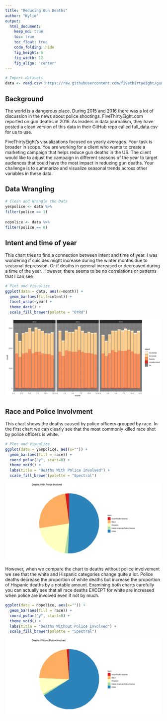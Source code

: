 ```yaml
---
title: "Reducing Gun Deaths"
author: "Kylie"
output:
  html_document:  
    keep_md: true
    toc: true
    toc_float: true
    code_folding: hide
    fig_height: 6
    fig_width: 12
    fig_align: 'center'
---
```







```r
# Import datasets
data <- read.csv('https://raw.githubusercontent.com/fivethirtyeight/guns-data/master/full_data.csv')
```

## Background

The world is a dangerous place. During 2015 and 2016 there was a lot of discussion in the news about police shootings. FiveThirtyEight.com reported on gun deaths in 2016. As leaders in data journalism, they have posted a clean version of this data in their GitHub repo called full_data.csv for us to use.

FiveThirtyEight’s visualizations focused on yearly averages. Your task is broader in scope. You are working for a client who wants to create a marketing campaign that helps reduce gun deaths in the US. The client would like to adjust the campaign in different seasons of the year to target audiences that could have the most impact in reducing gun deaths. Your challenge is to summarize and visualize seasonal trends across other variables in these data.

## Data Wrangling


```r
# Clean and Wrangle the Data
yespolice <- data %>%
filter(police == 1)

nopolice <- data %>%
filter(police == 0)
```

## Intent and time of year
This chart tries to find a connection between intent and time of year. I was wondering if suicides might increase during the winter months due to seasonal depression. Or if deaths in general increased or decreased during a time of the year. However, there seems to be no correlations or patterns that I can see


```r
# Plot and Visualize
ggplot(data = data, aes(x=month)) + 
  geom_bar(aes(fill=intent)) + 
  facet_wrap(~year) + 
  theme_dark() + 
  scale_fill_brewer(palette = "OrRd")
```

![](chart1-1.png)<!-- -->

## Race and Police Involvment

This chart shows the deaths caused by police officers grouped by race. In the first chart we can clearly see that the most commonly killed race shot by police officers is white. 

```r
# Plot and Visualize
ggplot(data = yespolice, aes(x="")) + 
  geom_bar(aes(fill = race)) + 
  coord_polar("y", start=0) +
  theme_void() +
  labs(title = "Deaths With Police Involved") +
  scale_fill_brewer(palette = "Spectral")
```

![](chart2-1.png)<!-- -->


However, when we compare the chart to deaths without police involvement we see that the white and Hispanic categories change quite a lot. Police deaths decrease the proportion of white deaths but increase the proportion of Hispanic deaths by a notable amount. Examining both charts carefully you can actually see that all race deaths EXCEPT for white are increased when police are involved even if not by much.

```r
ggplot(data = nopolice, aes(x="")) + 
  geom_bar(aes(fill = race)) + 
  coord_polar("y", start=0) +
  theme_void() +
  labs(title = "Deaths Without Police Involved") +
  scale_fill_brewer(palette = "Spectral")
```

![](chart3-1.png)<!-- -->
